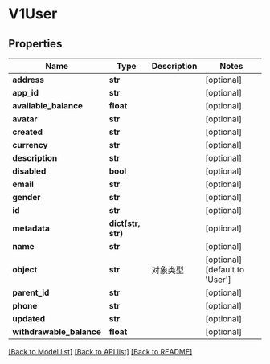 # V1User

## Properties
Name | Type | Description | Notes
------------ | ------------- | ------------- | -------------
**address** | **str** |  | [optional] 
**app_id** | **str** |  | [optional] 
**available_balance** | **float** |  | [optional] 
**avatar** | **str** |  | [optional] 
**created** | **str** |  | [optional] 
**currency** | **str** |  | [optional] 
**description** | **str** |  | [optional] 
**disabled** | **bool** |  | [optional] 
**email** | **str** |  | [optional] 
**gender** | **str** |  | [optional] 
**id** | **str** |  | [optional] 
**metadata** | **dict(str, str)** |  | [optional] 
**name** | **str** |  | [optional] 
**object** | **str** | 对象类型 | [optional] [default to 'User']
**parent_id** | **str** |  | [optional] 
**phone** | **str** |  | [optional] 
**updated** | **str** |  | [optional] 
**withdrawable_balance** | **float** |  | [optional] 

[[Back to Model list]](../README.md#documentation-for-models) [[Back to API list]](../README.md#documentation-for-api-endpoints) [[Back to README]](../README.md)


